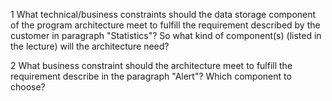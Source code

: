 1    What technical/business constraints should the data storage component of the program architecture meet to fulfill the requirement described by the customer in paragraph "Statistics"? So what kind of component(s) (listed in the lecture) will the architecture need?

2    What business constraint should the architecture meet to fulfill the requirement describe in the paragraph "Alert"? Which component to choose?